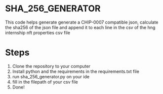 # SHA_256_GENERATOR
This code helps generate generate a CHIP-0007 compatible json, calculate the sha256 of the json file and append it to each line in the csv of the hng internship nft properties csv file
# Steps
1. Clone the repository to your computer
2. Install python and the requirements in the requirements.txt file
3. run sha_256_generator.py on your ide 
4. fill in the filepath of your csv file
5. Done! 
